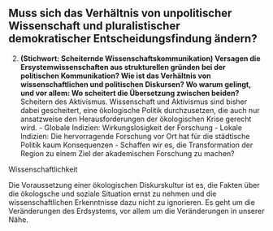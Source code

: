 ## Muss sich das Verhältnis von unpolitischer Wissenschaft und pluralistischer demokratischer Entscheidungsfindung ändern?


2. **(Stichwort: Scheiternde Wissenschaftskommunikation) Versagen die Ersystemwissenschaften aus strukturellen gründen bei der politischen Kommunikation? Wie ist das Verhältnis von wissenschaftlichen und politischen Diskursen? Wo warum gelingt, und vor allem: Wo scheitert die Übersetzung zwischen beiden?** Scheitern des Aktivismus. Wissenschaft und Aktivismus sind bisher dabei gescheitert, eine ökologische Politik durchzusetzen, die auch nur ansatzweise den Herausforderungen der ökologischen Krise gerecht wird.
         - Globale Indizien: Wirkungslosigkeit der Forschung
         - Lokale Indizien: Die hervorragende Forschung vor Ort hat für die städtische Politik kaum Konsequenzen
         - Schaffen wir es, die Transformation der Region zu einem Ziel der akademischen Forschung zu machen?

 Wissenschaftlichkeit

Die Voraussetzung einer ökologischen Diskurskultur ist es, die Fakten über die ökologsche und soziale Situation ernst zu nehmen und die wissenschaftlichen Erkenntnisse dazu nicht zu ignorieren. Es geht um die Veränderungen des Erdsystems, vor allem um die Veränderungen in unserer Nähe.





